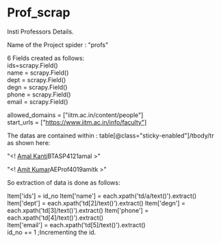 # Prof_scrap
Insti Professors Details.

Name of the Project spider : "profs"

6 Fields created as follows:    
    ids=scrapy.Field()  
    name = scrapy.Field()   
    dept = scrapy.Field()   
    degn = scrapy.Field()   
    phone = scrapy.Field()  
    email = scrapy.Field()  

allowed_domains = ["iitm.ac.in/content/people"]  
start_urls = ["https://www.iitm.ac.in/info/faculty"]

The datas are contained within : table[@class="sticky-enabled"]/tbody/tr    
as shown here:

"<! <tr class="odd"><td class="active"><a href="/info/fac/amal">Amal Kanti</a></td><td>BT</td><td>ASP</td><td>4121</td><td>amal</td> </tr>   >"

"<! <tr class="even"><td class="active"><a href="/info/fac/amitk">Amit Kumar</a></td><td>AE</td><td>Prof</td><td>4019</td><td>amitk</td> </tr> >"   

So extraction of data is done as follows:   

Item['ids'] = id_no 
Item['name'] = each.xpath('td/a/text()').extract()  
Item['dept'] = each.xpath('td[2]/text()').extract() 
Item['degn'] = each.xpath('td[3]/text()').extract() 
Item['phone'] = each.xpath('td[4]/text()').extract()    
Item['email'] = each.xpath('td[5]/text()').extract()    
id_no += 1 ;Incrementing the id.
